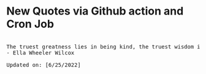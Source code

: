 # New Quotes via Github action and Cron Job

<pre>
<!-- #quote -->
The truest greatness lies in being kind, the truest wisdom in a happy mind.
- Ella Wheeler Wilcox

Updated on: [6/25/2022]
<!-- #quoteEnd -->
</pre>
